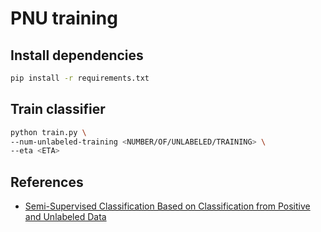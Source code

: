 # PNU training

## Install dependencies

```sh
pip install -r requirements.txt
```

## Train classifier

```sh
python train.py \
--num-unlabeled-training <NUMBER/OF/UNLABELED/TRAINING> \
--eta <ETA>
```

## References

- [Semi-Supervised Classification Based on Classification from Positive and Unlabeled Data](https://arxiv.org/abs/1605.06955)
